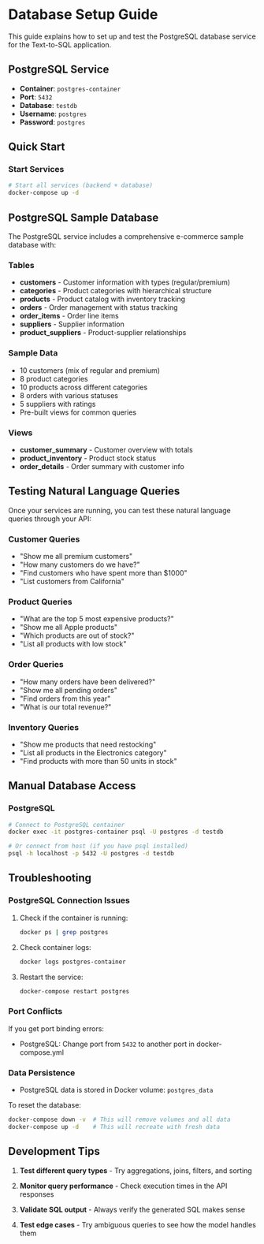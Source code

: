 # Database Setup Guide

This guide explains how to set up and test the PostgreSQL database service for the Text-to-SQL application.

## PostgreSQL Service
- **Container**: `postgres-container`
- **Port**: `5432`
- **Database**: `testdb`
- **Username**: `postgres`
- **Password**: `postgres`

## Quick Start

### Start Services
```bash
# Start all services (backend + database)
docker-compose up -d
```

## PostgreSQL Sample Database

The PostgreSQL service includes a comprehensive e-commerce sample database with:

### Tables
- **customers** - Customer information with types (regular/premium)
- **categories** - Product categories with hierarchical structure
- **products** - Product catalog with inventory tracking
- **orders** - Order management with status tracking
- **order_items** - Order line items
- **suppliers** - Supplier information
- **product_suppliers** - Product-supplier relationships

### Sample Data
- 10 customers (mix of regular and premium)
- 8 product categories
- 10 products across different categories
- 8 orders with various statuses
- 5 suppliers with ratings
- Pre-built views for common queries

### Views
- **customer_summary** - Customer overview with totals
- **product_inventory** - Product stock status
- **order_details** - Order summary with customer info

## Testing Natural Language Queries

Once your services are running, you can test these natural language queries through your API:

### Customer Queries
- "Show me all premium customers"
- "How many customers do we have?"
- "Find customers who have spent more than $1000"
- "List customers from California"

### Product Queries
- "What are the top 5 most expensive products?"
- "Show me all Apple products"
- "Which products are out of stock?"
- "List all products with low stock"

### Order Queries
- "How many orders have been delivered?"
- "Show me all pending orders"
- "Find orders from this year"
- "What is our total revenue?"

### Inventory Queries
- "Show me products that need restocking"
- "List all products in the Electronics category"
- "Find products with more than 50 units in stock"

## Manual Database Access

### PostgreSQL
```bash
# Connect to PostgreSQL container
docker exec -it postgres-container psql -U postgres -d testdb

# Or connect from host (if you have psql installed)
psql -h localhost -p 5432 -U postgres -d testdb
```

## Troubleshooting

### PostgreSQL Connection Issues
1. Check if the container is running:
   ```bash
   docker ps | grep postgres
   ```

2. Check container logs:
   ```bash
   docker logs postgres-container
   ```

3. Restart the service:
   ```bash
   docker-compose restart postgres
   ```

### Port Conflicts
If you get port binding errors:
- PostgreSQL: Change port from `5432` to another port in docker-compose.yml

### Data Persistence
- PostgreSQL data is stored in Docker volume: `postgres_data`

To reset the database:
```bash
docker-compose down -v  # This will remove volumes and all data
docker-compose up -d    # This will recreate with fresh data
```

## Development Tips

1. **Test different query types** - Try aggregations, joins, filters, and sorting

2. **Monitor query performance** - Check execution times in the API responses

3. **Validate SQL output** - Always verify the generated SQL makes sense

4. **Test edge cases** - Try ambiguous queries to see how the model handles them